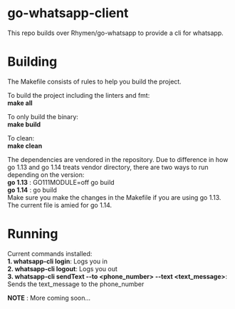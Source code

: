 # go-whatsapp-client
This repo builds over Rhymen/go-whatsapp to provide a cli for whatsapp.

# Building
The Makefile consists of rules to help you build the project. 

To build the project including the linters and fmt:\
**make all**

To only build the binary:\
**make build**

To clean:\
**make clean**

The dependencies are vendored in the repository. Due to difference in how go 1.13 and go 1.14 treats vendor directory, there are two ways to run depending on the version:\
**go 1.13** : GO111MODULE=off go build\
**go 1.14** : go build\
Make sure you make the changes in the Makefile if you are using go 1.13. The current file is amied for go 1.14.

# Running
Current commands installed:\
**1. whatsapp-cli login**: Logs you in\
**2. whatsapp-cli logout**: Logs you out\
**3. whatsapp-cli sendText --to <phone_number> --text <text_message>**: Sends the text_message to the phone_number

**NOTE** : More coming soon...
